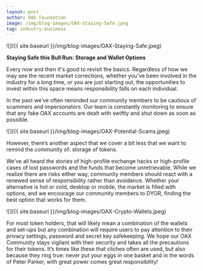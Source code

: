 ```yaml
---
layout: post
author: OAX Foundation
image: /img/blog-images/OAX-Staying-Safe.jpeg
tag: industry-business
---
```


![]({{ site.baseurl }}/img/blog-images/OAX-Staying-Safe.jpeg)

<b>Staying Safe this Bull Run: Storage and Wallet Options</b>


Every now and then it's good to revisit the basics. Regardless of how we may see the recent market corrections, whether you’ve been involved in the industry for a long time, or you are just starting out, the opportunities to invest within this space means responsibility falls on each individual. 

In the past we’ve often reminded our community members to be cautious of scammers and impersonators. Our team is constantly monitoring to ensure that any fake OAX accounts are dealt with swiftly and shut down as soon as possible. 


![]({{ site.baseurl }}/img/blog-images/OAX-Potential-Scams.jpeg)


However, there’s another aspect that we cover a bit less that we want to remind the community of: storage of tokens.

We’ve all heard the stories of high-profile exchange hacks or high-profile cases of lost passwords and the funds that become unretrievable.  While we realize there are risks either way, community members should react with a renewed sense of responsibility rather than avoidance. Whether your alternative is hot or cold, desktop or mobile, the market is filled with options, and we encourage our community members to DYOR, finding the best option that works for them.


![]({{ site.baseurl }}/img/blog-images/OAX-Crypto-Wallets.jpeg)


For most token holders, that will likely mean a combination of the wallets and set-ups but any combination will require users to pay attention to their privacy settings, password and secret key safekeeping. We hope our OAX Community stays vigilant with their security and takes all the precautions for their tokens. It’s times like these that cliches often are used, but also because they ring true: never put your eggs in one basket and in the words of Peter Parker, with great power comes great responsibility!